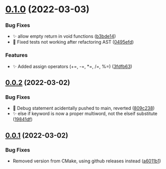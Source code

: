 # [0.1.0](https://github.com/alinalihassan/Lesma/compare/v0.0.2...v0.1.0) (2022-03-03)


### Bug Fixes

* ✨ allow empty return in void functions ([b3bde14](https://github.com/alinalihassan/Lesma/commit/b3bde14d2b97469b6939753ee7a0c5db94ae963f))
* 🐛 Fixed tests not working after refactoring AST ([0495efd](https://github.com/alinalihassan/Lesma/commit/0495efd0968b4149227783be7c90959d864c395e))


### Features

* ✨ Added assign operators (+=, -=, *=, /=, %=) ([3fdfb63](https://github.com/alinalihassan/Lesma/commit/3fdfb6362d519c1b45b72d1f12be24585e3c6d55))

## [0.0.2](https://github.com/alinalihassan/Lesma/compare/v0.0.1...v0.0.2) (2022-03-02)


### Bug Fixes

* :bug: Debug statement acidentally pushed to main, reverted ([809c238](https://github.com/alinalihassan/Lesma/commit/809c23875cce744984bd06589e0b85bbcdcb1f37))
* :sparkles: else if keyword is now a proper multiword, not the elseif substitute ([19841df](https://github.com/alinalihassan/Lesma/commit/19841df85f2662c4c517528094f0fff5a8e2e19c))

## [0.0.1](https://github.com/alinalihassan/Lesma/compare/v0.0.0...v0.0.1) (2022-03-02)


### Bug Fixes

* Removed version from CMake, using github releases instead ([a6011b1](https://github.com/alinalihassan/Lesma/commit/a6011b11ef6e6b2da3150d0736901e3cb00b83f9))
